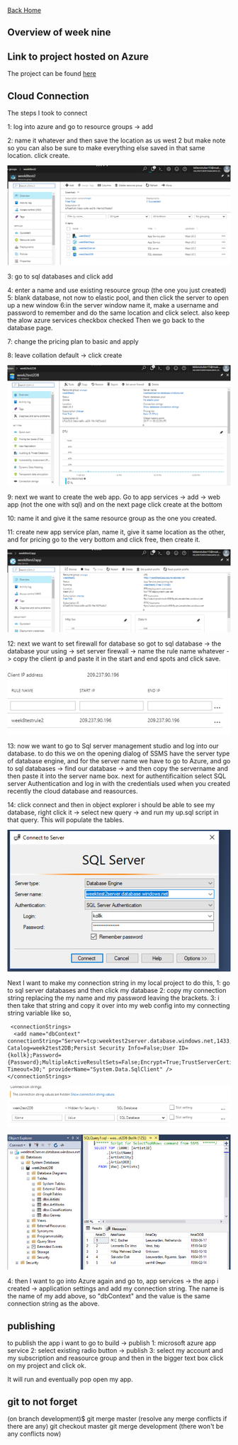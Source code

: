 
<a href="../../index.html" class="btn btn-primary btl-md" role="button">Back Home </a>

## Overview of week nine


## Link to project hosted on Azure
The project can be found [here](http://week8test2app.azurewebsites.net/) 



## Cloud Connection 
The steps I took to connect 

1: log into azure and go to resource groups -> add 

2: name it whatever and then save the location as us west 2 but make note so you can also be sure to make everything else saved in that same location. click create.

![Resource group](pics/RG.PNG "resource group")



3: go to sql databases and click add 

4: enter a name and use existing resource group (the one you just created) 
5: blank database, not now to elastic pool, and then click the server to open up a new window
6:in the server window name it, make a username and password to remember and do the same location and click select. also keep the alow azure services checkbox checked  Then we go back to the database page.



7: change the pricing plan to basic and apply

8: leave collation default -> click create


![sql](pics/sql.PNG "sql")


9: next we want to create the web app. Go to app services -> add -> web app (not the one with sql) and on the next page click create at the bottom

10: name it and give it the same resource group as the one you created.

11: create new app service plan, name it, give it same location as the other, and for pricing go to the very bottom and click free, then create it. 


![app](pics/app.PNG "app")



12: next we want to set firewall for database so got to sql database -> the database your using -> set server firewall -> name the rule name whatever -> copy the client ip and paste it in the start and end spots and click save.


![fireall](pics/firewall.PNG "firewall")


13: now we want to go to Sql server management studio and log into our database. to do this we on the opening dialog of SSMS have the server type of database engine, and for the server name we have to go to Azure, and go to sql databases -> find our database -> and then copy the servername and then paste it into the server name box. next for authentificaition select SQL server Authentication and log in with the credentials used when you created recently the cloud database and reasources.

14: click connect and then in object explorer i should be able to see my database, right click it -> select new query -> and run my up.sql script in that query. This will populate the tables. 


![ssms](pics/ssms.PNG "ssms")




Next I want to make my connection string in my local project to do this,
1: go to sql server databases and then click my database
2: copy my connection string replacing the my name and my password leaving the brackets. 
3: i then take that string and copy it over into my web config into my connecting string variable like so,
```config
 <connectionStrings>
  <add name="dbContext" connectionString="Server=tcp:weektest2server.database.windows.net,1433;Initial Catalog=week2test2DB;Persist Security Info=False;User ID={kollk};Password={Password};MultipleActiveResultSets=False;Encrypt=True;TrustServerCertificate=False;Connection Timeout=30;" providerName="System.Data.SqlClient" />
</connectionStrings>
```


![string](pics/string.PNG "string")

![data](pics/data.PNG "data")


4: then I want to go into Azure again and go to, app services -> the app i created -> application settings  and add my connection string. The name is the name of my add above, so "dbContext" and the value is the same connection string as the above.






## publishing 

to publish the app i want to go to build -> publish 
1: microsoft azure app service
2: select existing radio button -> publish
3: select my account and my subscription and reasource group and then in the bigger text box click on my project and click ok.

It will run and eventually pop open my app.



## git to not forget

(on branch development)$ git merge master
(resolve any merge conflicts if there are any)
git checkout master
git merge development (there won't be any conflicts now)